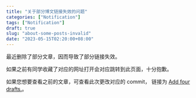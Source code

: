 ```yaml
---
title: "关于部分博文链接失效的问题"
categories: ["Notification"]
tags: ["Notification"]
draft: true
slug: "about-some-posts-invalid"
date: "2023-05-15T02:20:00+08:00"
---
```


最近删除了部分文章，因而导致了部分链接失效。

如果之前有同学收藏了对应的网址打开会对应跳转到此页面，十分抱歉。

如果您想要查看之前的文章，可查看此次更改对应的 commit， 链接为 [Add four drafts.](https://github.com/zzsqwq/zzsqwq.github.io/commit/b494d5adcfd4eae39552ed8982ba27a0a8cbc29f)。
